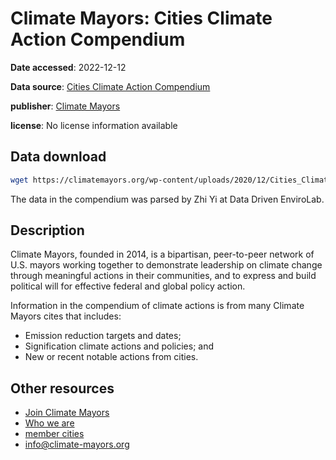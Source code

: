 # Climate Mayors: Cities Climate Action Compendium

**Date accessed**: 2022-12-12

**Data source**: [Cities Climate Action Compendium](https://climatemayors.org/wp-content/uploads/2020/12/Cities_Climate_Action_Compendium_180105-1.pdf)

**publisher**: [Climate Mayors](http://climatemayors.org/)

**license**: No license information available

## Data download
```sh
wget https://climatemayors.org/wp-content/uploads/2020/12/Cities_Climate_Action_Compendium_180105-1.pdf
```

The data in the compendium was parsed by Zhi Yi at Data Driven EnviroLab.

## Description
Climate Mayors, founded in 2014, is a bipartisan, peer-to-peer network of U.S. mayors
working together to demonstrate leadership on climate change through meaningful
actions in their communities, and to express and build political will for effective federal
and global policy action.

Information in the compendium of climate actions is from many Climate Mayors cites that includes:
- Emission reduction targets and dates;
- Signification climate actions and policies; and
- New or recent notable actions from cities.


## Other resources
- [Join Climate Mayors](https://climatemayors.org/join-us/)
- [Who we are](https://climatemayors.org/who-we-are/)
- [member cities](https://climatemayors.org/member-cities/)
- [info@climate-mayors.org](info@climate-mayors.org)